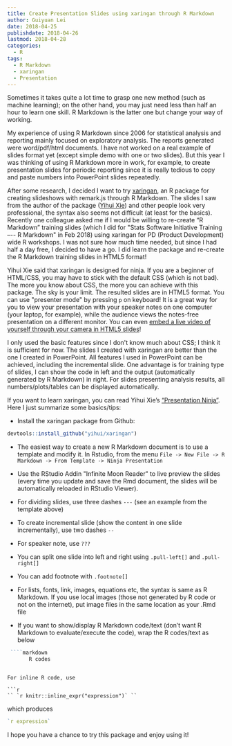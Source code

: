 ```yaml
---
title: Create Presentation Slides using xaringan through R Markdown
author: Guiyuan Lei
date: 2018-04-25
publishdate: 2018-04-26
lastmod: 2018-04-28
categories:
  - R
tags:
  - R Markdown
  - xaringan
  - Presentation
---
```



Sometimes it takes quite a lot time to grasp one new method (such as machine learning); on the other hand, you may just need less than half an hour to learn one skill. R Markdown is the latter one but change your way of working. 

My experience of using R Markdown since 2006 for statistical analysis and reporting mainly focused on exploratory analysis. The reports generated were word/pdf/html documents. I have not worked on a real example of slides format yet (except simple demo with one or two slides). But this year I was thinking of using R Markdown more in work, for example, to create presentation slides for periodic reporting since it is really tedious to copy and paste numbers into PowerPoint slides repeatedly.


After some research, I decided I want to try [xaringan](https://github.com/yihui/xaringan), an R package for creating slideshows with remark.js through R Markdown. The slides I saw from the author of the package ([Yihui Xie](https://yihui.name/)) and other people look very professional, the syntax also seems not difficult (at least for the basics). Recently one colleague asked me if I would be willing to re-create “R Markdown” training slides (which I did for "Stats Software Initiative Training –-- R Markdown" in Feb 2018) using xaringan for PD (Product Development) wide R workshops.  I was not sure how much time needed, but since I had half a day free, I decided to have a go. I did learn the package and re-create the R Markdown training slides in HTML5 format!

 

Yihui Xie said that xaringan is designed for ninja. If you are a beginner of HTML/CSS, you may have to stick with the default CSS (which is not bad). The more you know about CSS, the more you can achieve with this package. The sky is your limit. The resulted slides are in HTML5 format. You can use "presenter mode" by pressing `p` on keyboard! It is a great way for you to view your presentation with your speaker notes on one computer (your laptop, for example), while the audience views the notes-free presentation on a different monitor. You can even [embed a live video of yourself through your camera in HTML5 slides](https://yihui.name/en/2017/12/html5-camera/)!

 

I only used the basic features since I don't know much about CSS; I think it is sufficient for now. The slides I created with xaringan are better than the one I created in PowerPoint. All features I used in PowerPoint can be achieved, including the incremental slide. One advantage is for training type of slides, I can show the code in left and the output (automatically generated by R Markdown) in right. For slides presenting analysis results, all numbers/plots/tables can be displayed automatically. 

 

If you want to learn xaringan, you can read Yihui Xie’s [“Presentation Ninja”](https://slides.yihui.name/xaringan/). Here I just summarize some basics/tips:

* Install the xaringan package from Github:

```r
devtools::install_github("yihui/xaringan")
```

* The easiest way to create a new R Markdown document is to use a template and modify it. In Rstudio, from the menu `File -> New File -> R Markdown -> From Template -> Ninja Presentation`

* Use the RStudio Addin "Infinite Moon Reader" to live preview the slides (every time you update and save the Rmd document, the slides will be automatically reloaded in RStudio Viewer).

* For dividing slides, use three dashes `---` (see an example from the template above)

* To create incremental slide (show the content in one slide incrementally), use two dashes `-- `

* For speaker note, use `???`

* You can split one slide into left and right using `.pull-left[]` and `.pull-right[]`

* You can add footnote with `.footnote[]`

* For lists, fonts, link, images, equations etc, the syntax is same as R Markdown. If you use local images (those not generated by R code or not on the internet), put image files in the same location as your .Rmd file 

* If you want to show/display R Markdown code/text (don’t want R Markdown to evaluate/execute the code), wrap the R codes/text as below

```r
 ````markdown
       R codes
 ````
```

For inline R code, use 

```r
`` `r knitr::inline_expr("expression")` ``
```

which produces 

```r
`r expression`
```


I hope you have a chance to try this package and enjoy using it!